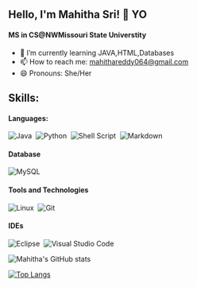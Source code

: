 ## Hello, I'm Mahitha Sri! 👋 YO

#### MS in CS@NWMissouri State Universtity 

- 🌱 I’m currently learning JAVA,HTML,Databases
- 📫 How to reach me: mahithareddy064@gmail.com
- 😄 Pronouns: She/Her
## Skills:

#### Languages:

![Java](https://img.shields.io/badge/Java-ED8B00?style=for-the-badge&logo=java&logoColor=white)&nbsp;
![Python](https://img.shields.io/badge/Python-3776AB?style=for-the-badge&logo=python&logoColor=white)&nbsp;
![Shell Script](https://img.shields.io/badge/Shell_Script-121011?style=for-the-badge&logo=gnu-bash&logoColor=white)&nbsp;
![Markdown](https://img.shields.io/badge/markdown-%23000000.svg?style=for-the-badge&logo=markdown&logoColor=white)

#### Database

![MySQL](https://img.shields.io/badge/MySQL-00000F?style=for-the-badge&logo=mysql&logoColor=white)&nbsp;

#### Tools and Technologies

![Linux](https://img.shields.io/badge/Linux-FCC624?style=for-the-badge&logo=linux&logoColor=black)&nbsp;
![Git](https://img.shields.io/badge/GIT-E44C30?style=for-the-badge&logo=git&logoColor=white)&nbsp;

#### IDEs

![Eclipse](https://img.shields.io/badge/Eclipse-FE7A16.svg?style=for-the-badge&logo=Eclipse&logoColor=white)&nbsp;
![Visual Studio Code](https://img.shields.io/badge/Visual%20Studio%20Code-0078d7.svg?style=for-the-badge&logo=visual-studio-code&logoColor=white)&nbsp;

![Mahitha's GitHub stats](https://github-readme-stats.vercel.app/api?username=mahithasrikurri&count_private=true&theme=radical)

[![Top Langs](https://github-readme-stats.vercel.app/api/top-langs/?username=mahithasrikurri&layout=compact)](https://github.com/mahithasrikurri/github-readme-stats)
